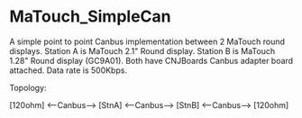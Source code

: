 # MaTouch_SimpleCan
A simple point to point Canbus implementation between 2 MaTouch round displays. 
Station A is MaTouch 2.1" Round display. 
Station B is MaTouch 1.28" Round display (GC9A01).
Both have CNJBoards Canbus adapter board attached.
Data rate is 500Kbps.

Topology:

[120ohm] <--Canbus--> [StnA] <--Canbus--> [StnB] <--Canbus--> [120ohm]
